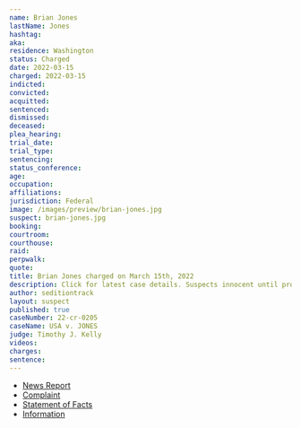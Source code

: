 ```yaml
---
name: Brian Jones
lastName: Jones
hashtag:
aka:
residence: Washington
status: Charged
date: 2022-03-15
charged: 2022-03-15
indicted:
convicted:
acquitted:
sentenced:
dismissed:
deceased:
plea_hearing:
trial_date:
trial_type:
sentencing:
status_conference:
age:
occupation:
affiliations:
jurisdiction: Federal
image: /images/preview/brian-jones.jpg
suspect: brian-jones.jpg
booking:
courtroom:
courthouse:
raid:
perpwalk:
quote:
title: Brian Jones charged on March 15th, 2022
description: Click for latest case details. Suspects innocent until proven guilty.
author: seditiontrack
layout: suspect
published: true
caseNumber: 22-cr-0205
caseName: USA v. JONES
judge: Timothy J. Kelly
videos:
charges:
sentence:
---
```

- [News Report](https://www.msn.com/en-us/news/crime/fbi-uses-online-records-to-catch-mount-vernon-men-who-smoked-weed-during-capitol-riots/ar-AAVDP00)
- [Complaint](https://www.justice.gov/usao-dc/case-multi-defendant/file/1488271/download)
- [Statement of Facts](https://www.justice.gov/usao-dc/case-multi-defendant/file/1488276/download)
- [Information](https://extremism.gwu.edu/sites/g/files/zaxdzs2191/f/Brian%20Jones%20and%20Patrick%20King%20Information.pdf)
